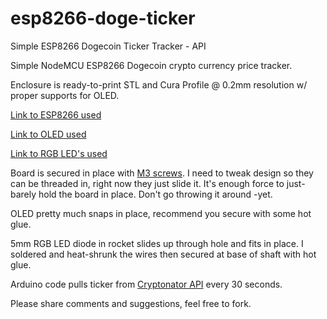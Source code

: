 # esp8266-doge-ticker
Simple ESP8266 Dogecoin Ticker Tracker - API

Simple NodeMCU ESP8266 Dogecoin crypto currency price tracker.

Enclosure is ready-to-print STL and Cura Profile @ 0.2mm resolution w/ proper supports for OLED.

[Link to ESP8266 used](https://www.amazon.com/gp/product/B081CSJV2V/ref=ppx_yo_dt_b_asin_title_o00_s00?ie=UTF8&psc=1)

[Link to OLED used](https://www.amazon.com/gp/product/B08L7QW7SR/ref=ppx_yo_dt_b_asin_title_o00_s00?ie=UTF8&psc=1)

[Link to RGB LED's used](https://www.amazon.com/Tricolor-Diffused-Multicolor-Electronics-Components/dp/B01C3ZZT8W)

Board is secured in place with [M3 screws](https://www.amazon.com/Litorange-Standoff-Threaded-Motherboard-Assortment/dp/B07D7828LC). I need to tweak design so they can be threaded in, right now they just slide it. It's enough force to just-barely hold the board in place. Don't go throwing it around -yet.

OLED pretty much snaps in place, recommend you secure with some hot glue.

5mm RGB LED diode in rocket slides up through hole and fits in place. I soldered and heat-shrunk the wires then secured at base of shaft with hot glue.

Arduino code pulls ticker from [Cryptonator API](https://www.cryptonator.com/api) every 30 seconds.

Please share comments and suggestions, feel free to fork.
